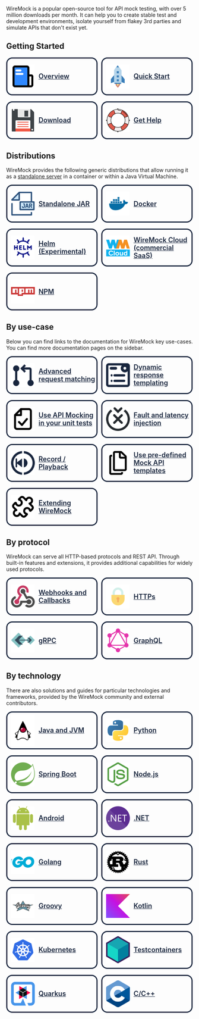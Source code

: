 <p>
  WireMock is a popular open-source tool for API mock testing, with over 5
  million downloads per month. It can help you to create stable test and
  development environments, isolate yourself from flakey 3rd parties and
  simulate APIs that don't exist yet.
</p>

<h2>Getting Started</h2>

<div class="grid-container">
  <a class="card" href="/getting_started">
    <img src="assets/images/logos/doc-sections/summary.svg" />
    Overview
  </a>
  <a class="card" href="/getting_started/getting-started">
    <img
      src="assets/images/logos/doc-sections/quickstart.svg"
    />
    Quick Start
  </a>
  <a class="card" href="/getting_started/download-and-installation">
    <img src="assets/images/logos/doc-sections/download.svg" />
    Download
  </a>
  <a class="card" href="/support">
    <img src="assets/images/logos/doc-sections/help.svg" />
    Get Help
  </a>
</div>

<h2>Distributions</h2>

<p>
  WireMock provides the following generic distributions that allow running it as
  a
  <a href="./standalone">standalone server</a>
  in a container or within a Java Virtual Machine.
</p>

<div class="grid-container">
  <a class="card" href="/wiremock_standalone/standalone">
    <img src="assets/images/logos/technology/jar.svg" />
    Standalone JAR
  </a>
  <a class="card" href="/wiremock_standalone/docker">
    <img src="assets/images/logos/technology/docker.svg" />
    Docker
  </a>
  <a class="card" href="/solutions/kubernetes">
    <img src="assets/images/logos/technology/helm.svg" />
    Helm (Experimental)
  </a>
  <a
    class="card"
    href="https://www.wiremock.io/cloud-overview?utm_medium=referral&utm_sourcewiremock.org&utm_content=docs_nav"
    target="_blank"
  >
    <img
      src="assets/images/wiremock-cloud/wiremock_cloud_favicon.svg"
    />
    WireMock Cloud (commercial SaaS)
  </a>
  <a class="card" href="https://www.npmjs.com/package/wiremock" target="_blank">
    <img src="assets/images/logos/technology/npm.svg" />
    NPM
  </a>
</div>



<h2>By use-case</h2>

<p>
  Below you can find links to the documentation for WireMock key use-cases. You
  can find more documentation pages on the sidebar.
</p>

<div class="grid-container">
  <a class="card card-use-case" href="./request-matching">
    <img
      src="assets/images/requestIcon.svg"
      alt="Wiremock Features"
    />
    Advanced request matching
  </a>
  <a class="card card-use-case" href="./response-templating">
    <img
      src="assets/images/responseIcon.svg"
      alt="wiremock dynamic response"
    />
    Dynamic response templating
  </a>
  <!-- TODO: replace by a generic test framework listing -->
  <a class="card card-use-case" href="./junit-jupiter">
    <img
      src="assets/images/logos/doc-sections/checklist.svg"
      alt="wiremock unit tests"
    />
    Use API Mocking in your unit tests
  </a>
  <a class="card card-use-case" href="./simulating-faults">
    <img
      src="assets/images/faultIcon.svg"
      alt="wiremock fault and latency"
    />
    Fault and latency injection
  </a>
  <a class="card card-use-case" href="./record-playback">
    <img
      src="assets/images/recordIcon.svg"
      alt="wiremock record playback"
    />
    Record / Playback
  </a>
  <!-- On the landing but no Root page
    <a class="card card-use-case" href="./">
        <img src="assets/images/httpIcon.svg" alt="WireMock java, python, htt APIs" />
        Java, Python, HTTP and JSON file APIs
    </a>
    -->
  <a class="card card-use-case" href="./mock-api-templates">
    <img
      src="assets/images/logos/doc-sections/template.svg"
      alt="WireMock API Templates"
    />
    Use pre-defined Mock API templates
  </a>
  <a class="card card-use-case" href="./extending-wiremock">
    <img
      src="assets/images/logos/doc-sections/extensibility.svg"
      alt="Extending WireMock"
    />
    Extending WireMock
  </a>
</div>

<h2>By protocol</h2>

<p>
  WireMock can serve all HTTP-based protocols and REST API. Through built-in
  features and extensions, it provides additional capabilities for widely used
  protocols.
</p>

<div class="grid-container">
  <a class="card" href="./webhooks-and-callbacks">
    <img src="assets/images/logos/technology/webhooks.svg" />
    Webhooks and Callbacks
  </a>
  <a class="card" href="./https">
    <img src="assets/images/logos/technology/https.svg" />
    HTTPs
  </a>
  <a class="card" href="./grpc">
    <img src="assets/images/logos/technology/grpc.png" />
    gRPC
  </a>
  <a class="card" href="./solutions/graphql">
    <img src="assets/images/logos/technology/graphql.svg" />
    GraphQL
  </a>
</div>

<h2>By technology</h2>

<p>
  There are also solutions and guides for particular technologies and
  frameworks, provided by the WireMock community and external contributors.
</p>

<div class="grid-container">
  <a class="card" href="./solutions/jvm">
    <img src="assets/images/logos/technology/java.svg" />
    Java and JVM
  </a>
  <a class="card" href="./solutions/python">
    <img src="assets/images/logos/technology/python.svg" />
    Python
  </a>
  <a class="card" href="./solutions/spring-boot-integration">
    <img src="assets/images/logos/technology/spring.svg" />
    Spring Boot
  </a>
  <a class="card" href="./solutions/nodejs">
    <img
      class="card-image"
      src="assets/images/logos/technology/nodejs.svg"
    />
    Node.js
  </a>
  <a class="card" href="./solutions/android">
    <img
      class="card-image"
      src="assets/images/logos/technology/android.svg"
    />
    Android
  </a>
  <a class="card" href="./solutions/dotnet">
    <img
      class="card-image"
      src="assets/images/logos/technology/dotnet.svg"
    />
    .NET
  </a>
  <a class="card" href="./solutions/golang">
    <img
      class="card-image"
      src="assets/images/logos/technology/golang.svg"
    />
    Golang
  </a>
  <a class="card" href="./solutions/rust">
    <img
      class="card-image"
      src="assets/images/logos/technology/rust.svg"
    />
    Rust
  </a>
  <a class="card" href="./solutions/groovy">
    <img
      class="card-image"
      src="assets/images/logos/technology/groovy.svg"
    />
    Groovy
  </a>
  <a class="card" href="./solutions/kotlin">
    <img
      class="card-image"
      src="assets/images/logos/technology/kotlin.svg"
    />
    Kotlin
  </a>
  <a class="card" href="./solutions/kubernetes">
    <img
      class="card-image"
      src="assets/images/logos/technology/kubernetes.svg"
    />
    Kubernetes
  </a>
  <a class="card" href="./solutions/testcontainers">
    <img
      class="card-image"
      src="assets/images/logos/technology/testcontainers.svg"
    />
    Testcontainers
  </a>
  <a class="card" href="./solutions/quarkus">
    <img
      class="card-image"
      src="assets/images/logos/technology/quarkus.svg"
    />
    Quarkus
  </a>
  <a class="card" href="./solutions/c_cpp">
    <img
      class="card-image"
      src="assets/images/logos/technology/c.svg"
    />
    C/C++
  </a>
</div>















<style>
  .grid-container {
    display: grid;
    margin-left: auto;
    margin-right: auto;
    margin-bottom: 2rem;
    max-width: 160rem;
    gap: 1rem;
    grid-template-columns: repeat(auto-fill, 15rem);
    vertical-align: middle;
  }

  .card {
    display: flex;
    border: 0.2rem solid #18253d;
    color: #18253d;
    border-radius: 1rem;
    height: 6rem;
    width: 15rem;
    font-size: large;
    font-weight: 600;
    vertical-align: middle;
    align-items: center;
  }

  .card-use-case {
    font-size: large;
  }

  .card > img {
    width: 4rem;
    height: auto;
    border-style: none;
    margin-top: 10px;
    margin-bottom: 10px;
    margin-right: 10px;
    margin-left: 10px;
  }

  
</style>
